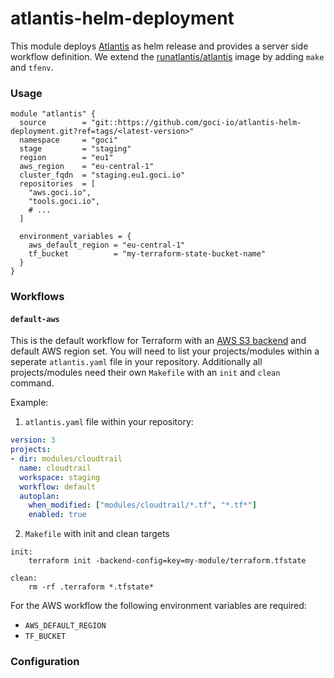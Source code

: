 # atlantis-helm-deployment

This module deploys [Atlantis](https://www.runatlantis.io/) as helm release and provides a server side workflow definition.
We extend the [runatlantis/atlantis](https://hub.docker.com/r/runatlantis/atlantis/) image by adding `make` and `tfenv`. 

### Usage
```hcl
module "atlantis" {
  source        = "git::https://github.com/goci-io/atlantis-helm-deployment.git?ref=tags/<latest-version>"
  namespace     = "goci"
  stage         = "staging"
  region        = "eu1"
  aws_region    = "eu-central-1"
  cluster_fqdn  = "staging.eu1.goci.io"
  repositories  = [
    "aws.goci.io",
    "tools.goci.io",
    # ...
  ]

  environment_variables = {
    aws_default_region = "eu-central-1"
    tf_bucket          = "my-terraform-state-bucket-name"
  }
}
```

### Workflows

#### `default-aws` 

This is the default workflow for Terraform with an [AWS S3 backend](https://www.terraform.io/docs/backends/types/s3.html) and default AWS region set.
You will need to list your projects/modules within a seperate `atlantis.yaml` file in your repository. 
Additionally all projects/modules need their own `Makefile` with an `init` and `clean` command.

Example:

1. `atlantis.yaml` file within your repository:
```yaml
version: 3
projects:
- dir: modules/cloudtrail
  name: cloudtrail
  workspace: staging
  workflow: default
  autoplan:
    when_modified: ["modules/cloudtrail/*.tf", "*.tf*"]
    enabled: true
```

2. `Makefile` with init and clean targets
```
init:
    terraform init -backend-config=key=my-module/terraform.tfstate

clean:
    rm -rf .terraform *.tfstate*
```

For the AWS workflow the following environment variables are required:  
- `AWS_DEFAULT_REGION`  
- `TF_BUCKET`  

### Configuration


